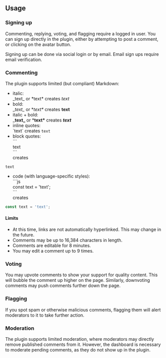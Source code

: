## Usage

### Signing up

Commenting, replying, voting, and flagging require a logged in user. You can sign up directly in the plugin, either by attempting to post a comment, or clicking on the avatar button.

Signing up can be done via social login or by email. Email sign ups require email verification.

### Commenting

The plugin supports limited (but compliant) Markdown:
- italic:  
\_text\_ or \*text\* creates _text_
- bold:  
\__text\__ or \**text\** creates __text__
- italic + bold:  
\___text\___ or \***text\*** creates ___text___
- inline quotes:  
\`text\` creates `text`
- block quotes:  
\```  
text  
\```  
creates  
```
text
```
- code (with language-specific styles):  
\```js  
const text = 'text';  
\```  
creates  
```js
const text = 'text';
```

#### Limits
- At this time, links are not automatically hyperlinked. This may change in the future.
- Comments may be up to 16,384 characters in length.
- Comments are editable for 8 minutes.
- You may edit a comment up to 9 times.

### Voting

You may upvote comments to show your support for quality content. This will bubble the comment up higher on the page. Similarly, downvoting comments may push comments further down the page.

### Flagging

If you spot spam or otherwise malicious comments, flagging them will alert moderators to it to take further action.

### Moderation

The plugin supports limited moderation, where moderators may directly remove published comments from it. However, the dashboard is necessary to moderate pending comments, as they do not show up in the plugin.